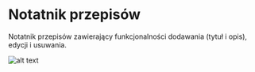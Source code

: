 # Notatnik przepisów

Notatnik przepisów zawierający funkcjonalności dodawania (tytuł i opis), edycji i usuwania.

![alt text](android/1.jpg)

